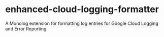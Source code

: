 # enhanced-cloud-logging-formatter
A Monolog extension for formatting log entries for Google Cloud Logging and Error Reporting
